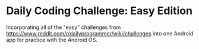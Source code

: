 # Daily Coding Challenge: Easy Edition
Incorporating all of the "easy" challenges from https://www.reddit.com/r/dailyprogrammer/wiki/challenges into one Android app for practice with the Android OS.
